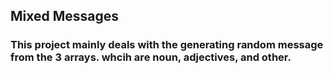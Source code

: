 ## Mixed Messages

### This project mainly deals with the generating random message from the 3 arrays. whcih are noun, adjectives, and other.
